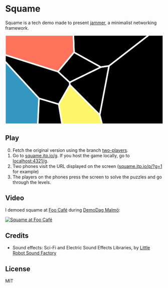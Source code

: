 Squame
===

Squame is a tech demo made to present [jammer](https://github.com/jtpio/jammer), a minimalist networking framework.

![Screenshot](https://raw.githubusercontent.com/jtpio/squame/master/public/assets/screenshot2.png)

## Play

0. Fetch the original version using the branch [two-players](https://github.com/jtpio/squame/tree/two-players).
1. Go to [squame.jtp.io/g](http://squame.jtp.io/g). If you host the game locally, go to [localhost:4321/g](http://localhost:4321/g).
2. Two phones visit the URL displayed on the screen ([squame.jtp.io/p/?g=1](http://squame.jtp.io/p/?g=1) for example)
3. The players on the phones press the screen to solve the puzzles and go through the levels.

## Video

I demoed squame at [Foo Café](//www.foocafe.org) during [DemoDag Malmö](//twitter.com/demodag_malmo):

[![Squame at Foo Café](https://img.youtube.com/vi/epVPNmx8NJs/0.jpg)](https://www.youtube.com/watch?v=epVPNmx8NJs)

## Credits

- Sound effects: Sci-Fi and Electric Sound Effects Libraries, by [Little Robot Sound Factory](http://www.littlerobotsoundfactory.com/)

## License

MIT
